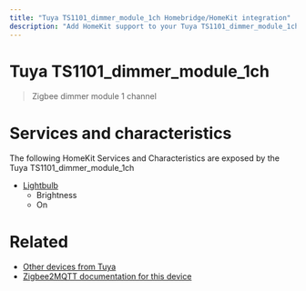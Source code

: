 ```yaml
---
title: "Tuya TS1101_dimmer_module_1ch Homebridge/HomeKit integration"
description: "Add HomeKit support to your Tuya TS1101_dimmer_module_1ch, using Homebridge, Zigbee2MQTT and homebridge-z2m."
---
```

<!---
This file has been GENERATED using src/docgen/docgen.ts
DO NOT EDIT THIS FILE MANUALLY!
-->
# Tuya TS1101_dimmer_module_1ch
> Zigbee dimmer module 1 channel


# Services and characteristics
The following HomeKit Services and Characteristics are exposed by
the Tuya TS1101_dimmer_module_1ch

* [Lightbulb](../../light.md)
  * Brightness
  * On


# Related
* [Other devices from Tuya](../index.md#tuya)
* [Zigbee2MQTT documentation for this device](https://www.zigbee2mqtt.io/devices/TS1101_dimmer_module_1ch.html)